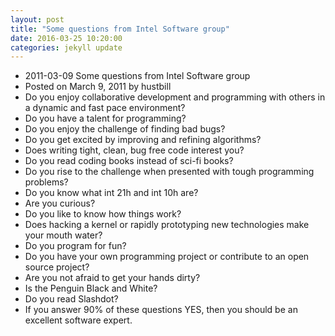 ```yaml
---
layout: post
title: "Some questions from Intel Software group"
date: 2016-03-25 10:20:00
categories: jekyll update
---
```



- 2011-03-09 Some questions from Intel Software group  
- Posted on March 9, 2011 by hustbill  
- Do you enjoy collaborative development and programming with others in a dynamic and fast pace environment?  
- Do you have a talent for programming?  
- Do you enjoy the challenge of finding bad bugs?  
- Do you get excited by improving and refining algorithms?  
- Does writing tight, clean, bug free code interest you?  
- Do you read coding books instead of sci-fi books?  
- Do you rise to the challenge when presented with tough programming problems?  
- Do you know what int 21h and int 10h are?  
- Are you curious?  
- Do you like to know how things work?  
- Does hacking a kernel or rapidly prototyping new technologies make your mouth water?  
- Do you program for fun?  
- Do you have your own programming project or contribute to an open source project?  
- Are you not afraid to get your hands dirty?  
- Is the Penguin Black and White?  
- Do you read Slashdot?  
- If you answer 90% of these questions YES, then you should be an excellent software expert.  